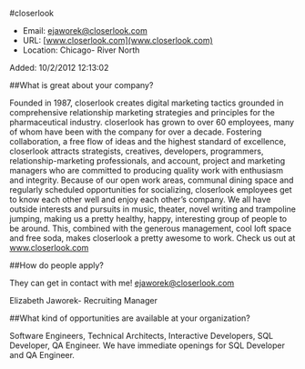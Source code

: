 
#closerlook

* Email: [ejaworek@closerlook.com](mailto:ejaworek@closerlook.com)
* URL: [www.closerlook.com](www.closerlook.com)
* Location: Chicago- River North

Added: 10/2/2012 12:13:02

##What is great about your company?

Founded in 1987, closerlook creates digital marketing tactics grounded in comprehensive relationship marketing strategies and principles for the pharmaceutical industry. closerlook has grown to over 60 employees, many of whom have been with the company for over a decade. Fostering collaboration, a free flow of ideas and the highest standard of excellence, closerlook attracts strategists, creatives, developers, programmers, relationship-marketing professionals, and account, project and marketing managers who are committed to producing quality work with enthusiasm and integrity. Because of our open work areas, communal dining space and regularly scheduled opportunities for socializing, closerlook employees get to know each other well and enjoy each other’s company. We all have outside interests and pursuits in music, theater, novel writing and trampoline jumping, making us a pretty healthy, happy, interesting group of people to be around. This, combined with the generous management, cool loft space and free soda, makes closerlook a pretty awesome to work. Check us out at www.closerlook.com

##How do people apply?

They can get in contact with me!  ejaworek@closerlook.com



Elizabeth Jaworek- Recruiting Manager

##What kind of opportunities are available at your organization?

Software Engineers, Technical Architects, Interactive Developers, SQL Developer, QA Engineer.  We have immediate openings for SQL Developer and QA Engineer.

    